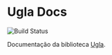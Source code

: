 # Ugla Docs

![Build Status](https://github.com/ciandt/ugla-docs/workflows/Documentation/badge.svg)

Documentação da biblioteca [Ugla](https://www.npmjs.com/package/ugla).
